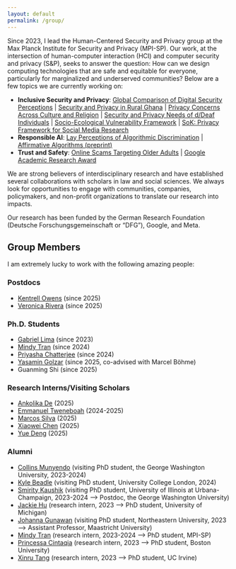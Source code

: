 ```yaml
---
layout: default
permalink: /group/
---
```


Since 2023, I lead the Human-Centered Security and Privacy group at the Max Planck Institute for Security and Privacy (MPI-SP). Our work, at the intersection of human-computer interaction (HCI) and computer security and privacy (S&P), seeks to answer the question: How can we design computing technologies that are safe and equitable for everyone, particularly for marginalized and underserved communities? Below are a few topics we are currently working on: 

<ul>
    <li><b>Inclusive Security and Privacy</b>: <a target="_blank" href="https://www.usenix.org/system/files/conference/usenixsecurity25/sec25cycle1-prepub-793-herbert.pdf">Global Comparison of Digital Security Perceptions</a> | <a target="_blank" href="https://yixinzou.github.io/publications/pdf/sec2025-tweneboah-preprint.pdf">Security and Privacy in Rural Ghana</a> | <a target="_blank" href="https://petsymposium.org/popets/2025/popets-2025-0057.pdf">Privacy Concerns Across Culture and Religion</a> | <a target="_blank" href="https://ieeexplore.ieee.org/abstract/document/10628563">Security and Privacy Needs of d/Deaf Individuals</a> | <a target="_blank" href="https://dl.acm.org/doi/10.1145/3710935">Socio-Ecological Vulnerability Framework</a> | <a target="_blank" href="https://doi.ieeecomputersociety.org/10.1109/SP61157.2025.00145">SoK: Privacy Framework for Social Media Research</a></li>
    <li><b>Responsible AI</b>: <a target="_blank" href="https://dl.acm.org/doi/pdf/10.1145/3706598.3713536">Lay Perceptions of Algorithmic Discrimination</a> | <a target="_blank" href="https://arxiv.org/pdf/2505.07339?">Affirmative Algorithms (preprint)</a></li>
    <li><b>Trust and Safety</b>: <a target="_blank" href="https://dl.acm.org/doi/pdf/10.1145/3706598.3714137">Online Scams Targeting Older Adults</a> | <a target="_blank" href="https://www.mpi-sp.org/71873/news_publication_23779729_transferred?c=6054">Google Academic Research Award</a></li>
</ul>

We are strong believers of interdisciplinary research and have established several collaborations with scholars in law and social sciences. We always look for opportunities to engage with communities, companies, policymakers, and non-profit organizations to translate our research into impacts.

Our research has been funded by the German Research Foundation (Deutsche Forschungsgemeinschaft or “DFG”), Google, and Meta.

<h2>Group Members</h2>

I am extremely lucky to work with the following amazing people:

<h3>Postdocs</h3>

<ul>
<li><a href="https://homes.cs.washington.edu/~kentrell/">Kentrell Owens</a> (since 2025)</li>
<li><a href="https://vrivera2017.github.io">Veronica Rivera</a> (since 2025)</li>
</ul>

<h3>Ph.D. Students</h3>

<ul>
<li><a href="https://thegcamilo.github.io">Gabriel Lima</a> (since 2023)</li>
<li><a href="https://www.mpi-sp.org/person/135780/2787">Mindy Tran</a> (since 2024)</li>
<li><a href="https://www.mpi-sp.org/person/139267">Priyasha Chatterjee</a> (since 2024)</li>
<li><a href="https://www.mpi-sp.org/person/139040/2787">Yasamin Golzar</a> (since 2025, co-advised with Marcel Böhme)</li>
<li>Guanming Shi (since 2025)</li>
</ul>

<h3>Research Interns/Visiting Scholars</h3>

<ul>
<li><a href="https://sites.psu.edu/ankolikade/">Ankolika De</a> (2025)</li>
<li><a href="https://www.mpi-sp.org/person/139000/75009">Emmanuel Tweneboah</a> (2024-2025)</li>
<li><a href="https://marcosp70.github.io">Marcos Silva</a> (2025)</li>
<li><a href="https://scholar.google.com/citations?user=B-n07usAAAAJ&hl=en">Xiaowei Chen</a> (2025)</li>
<li><a href="http://rebrand.ly/yuedeng">Yue Deng</a> (2025)</li>
</ul>

<h3>Alumni</h3>

<ul>
<li><a href="https://collinsmunyendo.github.io">Collins Munyendo</a> (visiting PhD student, the George Washington University, 2023-2024)</li>
<li><a href="https://kylebeadle.com">Kyle Beadle</a> (visiting PhD student, University College London, 2024)</li>
<li><a href="https://smiritykaushik.github.io">Smirity Kaushik</a> (visiting PhD student, University of Illinois at Urbana-Champaign, 2023-2024 --> Postdoc, the George Washington University)</li>
<li><a href="https://yjwho.github.io">Jackie Hu</a> (research intern, 2023 --> PhD student, University of Michigan) </li>
<li><a href="https://johannagunawan.com">Johanna Gunawan</a> (visiting PhD student, Northeastern University, 2023 --> Assistant Professor, Maastricht University) </li>
<li><a href="https://www.mpi-sp.org/person/135780/2787">Mindy Tran</a> (research intern, 2023-2024 --> PhD student, MPI-SP)</li>
<li><a href="https://www.mpi-sp.org/person/139036">Princessa Cintaqia</a> (research intern, 2023 --> PhD student, Boston University)</li>
<li><a href="https://xinrutang.github.io">Xinru Tang</a> (research intern, 2023 --> PhD student, UC Irvine) </li>
<!-- <font size="2">(* co-advised with Dr. Elissa Redmiles)</font> -->
</ul>

<!-- 
Before joining MPI-SP, I mentored several amazing undergraduate and graduate students while at University of Michigan, including:

<!-- <ul>
<li><a href="https://www.linkedin.com/in/tanisha-afnan/">Tanisha Afnan</a> (2021-2022)</li>
<li><a href="https://www.linkedin.com/in/anniechen10/">Annie Chen</a> (2022)</li>
<li><a href="https://www.linkedin.com/in/niuchen/">Niu Chen</a> (2021-2022)</li>
<li><a href="https://www.linkedin.com/in/khue-le/">Shay (Khue) Le</a> (2021-2022)</li>
<li><a href="https://www.linkedin.com/in/sean-scarnecchia/">Sean Scarnecchia</a> (2022)</li>
<li><a href="https://www.kaiwensun.info/">Kaiwen Sun</a> (2018-2022)</li>
</ul> --> 